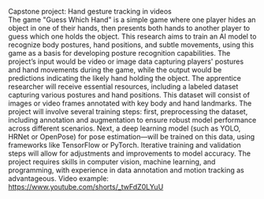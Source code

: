 Capstone project: Hand gesture tracking in videos  
The game "Guess Which Hand" is a simple game where one player hides an object in one of their hands, then presents both hands to another player to guess which one holds the object. This research aims to train an AI model to recognize body postures, hand positions, and subtle movements, using this game as a basis for developing posture recognition capabilities. The project’s input would be video or image data capturing players' postures and hand movements during the game, while the output would be predictions indicating the likely hand holding the object. The apprentice researcher will receive essential resources, including a labeled dataset capturing various postures and hand positions. This dataset will consist of images or video frames annotated with key body and hand landmarks. The project will involve several training steps: first, preprocessing the dataset, including annotation and augmentation to ensure robust model performance across different scenarios. Next, a deep learning model (such as YOLO, HRNet or OpenPose) for pose estimation—will be trained on this data, using frameworks like TensorFlow or PyTorch. Iterative training and validation steps will allow for adjustments and improvements to model accuracy. The project requires skills in computer vision, machine learning, and programming, with experience in data annotation and motion tracking as advantageous. Video example: https://www.youtube.com/shorts/_twFdZ0LYuU
